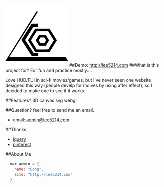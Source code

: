 ![lee5214](resource/images/logo/logo_lee_black2.png)
##Demo:
http://lee5214.com
##What is this project for?
For fun and practice mostly....


Love HUD/FUI in sci-fi movies/games, but I've never seen one website designed this way (people develp for moives by using after effect), so I decided to make one to see if it works.

##Features?
3D canvas svg webgl

##Question?
feel free to send me an email.

* email: admin@lee5214.com


##Thanks

* [jquery](http://jquery.com)
* [pinterest](http://pinterest.com)

##About Me

```javascript
  var admin = {
    name: "Cong",
    site: "http://lee5214.com"
  }
```
